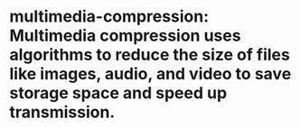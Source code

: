 # multimedia-compression:  Multimedia compression uses algorithms to reduce the size of files like images, audio, and video to save storage space and speed up transmission.
